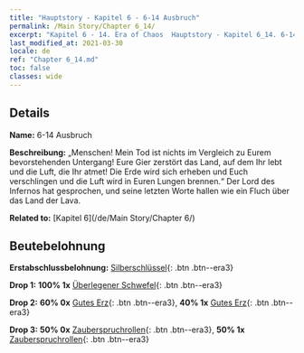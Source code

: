 ```yaml
---
title: "Hauptstory - Kapitel 6 - 6-14 Ausbruch"
permalink: /Main Story/Chapter 6_14/
excerpt: "Kapitel 6 - 14. Era of Chaos  Hauptstory - Kapitel 6_14. 6-14 Ausbruch"
last_modified_at: 2021-03-30
locale: de
ref: "Chapter 6_14.md"
toc: false
classes: wide
---
```


## Details

 **Name:** 6-14 Ausbruch

 **Beschreibung:** „Menschen! Mein Tod ist nichts im Vergleich zu Eurem bevorstehenden Untergang! Eure Gier zerstört das Land, auf dem Ihr lebt und die Luft, die Ihr atmet! Die Erde wird sich erheben und Euch verschlingen und die Luft wird in Euren Lungen brennen.“ Der Lord des Infernos hat gesprochen, und seine letzten Worte hallen wie ein Fluch über das Land der Lava.

 **Related to:** [Kapitel 6](/de/Main Story/Chapter 6/)

## Beutebelohnung

 **Erstabschlussbelohnung:** [Silberschlüssel](/de/Items/con_693/){: .btn .btn--era3}

 **Drop 1:** **100% 1x** [Überlegener Schwefel](/de/Items/mat_22/){: .btn .btn--era3}

 **Drop 2:** **60% 0x** [Gutes Erz](/de/Items/mat_12/){: .btn .btn--era3}, **40% 1x** [Gutes Erz](/de/Items/mat_12/){: .btn .btn--era3}

 **Drop 3:** **50% 0x** [Zauberspruchrollen](/de/Items/con_694/){: .btn .btn--era3}, **50% 1x** [Zauberspruchrollen](/de/Items/con_694/){: .btn .btn--era3}

